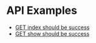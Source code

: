 # API Examples
- [GET index should be success](https://github.com/joker1007/ghost_writer/tree/master/ouput_examples/anonymous_controller/index.markdown)
- [GET show should be success](https://github.com/joker1007/ghost_writer/tree/master/ouput_examples/anonymous_controller/show.markdown)

